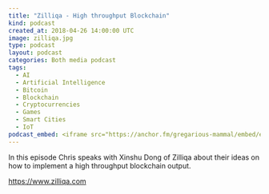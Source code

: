 ```yaml
---
title: "Zilliqa - High throughput Blockchain"
kind: podcast
created_at: 2018-04-26 14:00:00 UTC
image: zilliqa.jpg
type: podcast
layout: podcast
categories: Both media podcast
tags:
  - AI
  - Artificial Intelligence
  - Bitcoin
  - Blockchain
  - Cryptocurrencies
  - Games
  - Smart Cities
  - IoT
podcast_embed: <iframe src="https://anchor.fm/gregarious-mammal/embed/episodes/Zilliqa---High-throughput-Blockchain-e1clk9/a-a379n0" height="102px" width="400px" frameborder="0" scrolling="no"></iframe>
---
```

In this episode Chris speaks with Xinshu Dong of Zilliqa about their ideas on how to implement a high throughput blockchain output.

https://www.zilliqa.com
